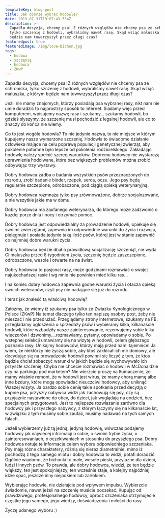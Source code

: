 ```yaml
---
templateKey: blog-post
title: Jak dobrze wybrać hodowlę?
date: 2019-07-31T19:07:43.534Z
description: >-
  Zapadła decyzja, chcemy psa! Z różnych względów nie chcemy psa ze schroniska,
  tylko szczenię z hodowli, wybraliśmy nawet rasę. Skąd wziąć maluszka, z którym
  będzie nam towarzyszył przez długi czas? 
featuredpost: true
featuredimage: /img/love-bichon.jpg
tags:
  - hodowa
  - szczęnię
  - hodowca
  - ZKwP
---
```

Zapadła decyzja, chcemy psa! Z różnych względów nie chcemy psa ze schroniska, tylko szczenię z hodowli, wybraliśmy nawet rasę. Skąd wziąć maluszka, z którym będzie nam towwrzyszył przez długi czas? 

Jeżli nie mamy znajomych, którzy posiadają psa wybranej rasy, nikt nam nie umie doradzić to najprostrzy sposób to internet. Siadamy więc przed komputerem, wpisujemy nazwę rasy i szukamy... szukamy hodowli, bo gdzieś słyszymy, że szczenię musi pochodzić z legalnej hodowli, ale co to znaczy do końca nie wiemy. 

Co to jest wogóle hodowla? To nie jedynie nazwa, to nie miejsce w którym kupujemy nasze wymarzone szczenię. Hodowla to świadome działanie człowieka mające na celu poprawę populacji genetycznej zwierząt, aby pokolenie potomne było lepsze od pokolenia rodzicielskiego. Zakładając hodowlę należy spełnić szereg warunków. Dobremu hodowcy nie wystarczą uprawnienia hodolwane, które bez większych problemów można zrobić odbywając trzy wystawy. 

Dobry hodowca zadba o badania wszystkich psów przeznaczonych do rozrodu, zrobi badanie bioder, rzepek, serca, oczu. Jego psy będą regularnie szczepione, odrobaczone, pod ciągłą opieką weterynaryjną.  

Dobry hodowca rozmnaża tylko psy zrównoważone, dobrze socjalozowane, a nie wszytkie jakie ma w domu.

 Dobry hodowca ma zaufanego weterynarza, do którego może zadzwonić o każdej porze dnia i nocy i otrzymać pomoc. 

Dobry hodowca jest odpowiedzialny za prowadzenie hodowli, opiekuje się swoimi zwierzętami, zapewnia im odpowiednie warunki do życia i rozwoju, pielęgnuje i posiada jedynie taką ilość psów, której jest w stanie zapewnić co najmniej dobre warukni życia.

Dobry hodowca będzie dbał o prawidłową socjalizację szczeniąt, nie wyda Ci maluszka przed 8 tygodniem życia, szczenię będzie zaszczepione, odrobaczone, wesołe i otwarte na na świat. 

Dobry hodowca to pasjonat rasy, może godzinami rozmawiać o swojej najukochańszej rasie i wg mnie nie powinien mieć kilku ras...

I na koniec dobry hodowca zapewnia godne warunki życia i otacza opieką swoich  weteranów, czyli psy nie nadające się już do rozrodu. 

I teraz jak znaleść tą właściwą hodowlę? 

Założmy, że wiemy iż szukamy psa tylko ze Zwiazku Kynologicznego w Polsce (ZKwP) Na temat dlaczego tylko ten napiszę osobny post, żeby nie mieszać i nie przedłużać. Przeglądamy strony internetowe, szukamy na FB, przegladamy ogłoszenia o sprzedaży psów i wybieramy kilka, kilkanaście hodowli, które wzbudziły nasze zainteresowanie, rezerwujemy sobie kilka wieczorów i dzwonimy....rozmawiamy, pytamy, opowiadamy o sobie. Po wstępnej selekcji umawiamy się na wizytę w hodowli, celem głębszego poznania rasy. Unikajmy hodowców, którzy mają przed nami tajemnice! Ja wiem, że niektórzy nie życzą sobie, aby ktoś zakłócał ich mir domowy, ale decydując się na prowadzenie hodowli powinni się liczyć z tym, że ktoś będzie chciał zobaczyć warunki w jakich będzie się wychowywało ich przyszłe szczenię. Chyba nie chcecie rozmawiać o hodowli w McDonaldzie czy na parkingu pod marketem? Nie wierzcie proszę na tłumaczenie, że mamy właśnie remont, że w hodowli jest wirus, że mamy chorą mamę albo inne bzdury, które mogą opowiadać nieuczciwi hodowcy, aby uniknąć Waszej wizyty. Ja bardzo sobie cenię takie spotkania przed decyzją o kupnie psa, przyszły nabywca widzi jak zachowują się psy, czy są przyjaźnie nastawione do obcy, do dzieci, jak wyglądają na codzień, bez specjalnych przygotowań. Jest to najlepsze rozwiazanie zarówno dla hodowcy jak i przyszłego nabywcy, z którym łączymy się na kilkanaście lat, w związku z tym musimy sobie zaufać, musimy nadawać na tych samych falach. 

Jeżeli wybierzemy już tą jedną, jedyną hodowlę, wówczas podajemy hodowcy jak najwięcej informacji o sobie, o swoim trybie życia, o zainteresowaniach, o oczekiwaniach w stosunku do przyszłego psa. Dobry hodowca notuje te informacje celem wyboru odpowiedniego szczeniaka. Psy mają różne charaktetery, różnią się nieraz diametralnie, mimo iż pochodzą z tego samego miotu i dobry hodowca to widzi, potafi doradzić. Ogólnie wiadomo, że bichonki to małe, wesołe pieski, przyjazne dla dzieci, ludzi i innych psów. To prawda, ale dobry hodowca, wiedzi, że ten będzie większy, ten jest spokojniejszy, ten wcześnie staje, a kolejny najpóźniej idzie spać, jeszcze inny niejadkiem lub żarłokiem. 

Wybierając hodowle, nie działajcie pod wpływem impulsu. Wybierzcie świadomie, nawet jeżeli na szczenię musicie poczekać. Kupując od prawdziwego, profesjonalnego hodowcy, oprócz szczeniaka otrzymujecie częstkę jego samego, jego wiedzy, doświadczenia i miłości do rasy. 

Życzę udanego wyboru :)
